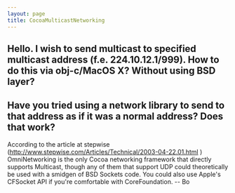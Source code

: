 ```yaml
---
layout: page
title: CocoaMulticastNetworking
---
```


Hello. I wish to send multicast to specified multicast address (f.e. 224.10.12.1/999). How to do this via obj-c/MacOS X? Without using BSD layer?
----
Have you tried using a network library to send to that address as if it was a normal address? Does that work?
----
According to the article at stepwise (http://www.stepwise.com/Articles/Technical/2003-04-22.01.html ) OmniNetworking is the only Cocoa networking framework that directly supports Multicast, though any of them that support UDP could theoretically be used with a smidgen of BSD Sockets code.  You could also use Apple's CFSocket API if you're comfortable with CoreFoundation.  -- Bo

